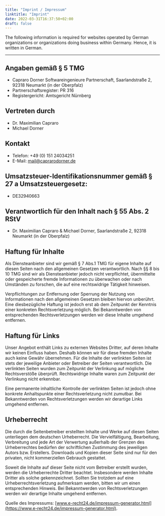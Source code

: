 ```yaml
---
title: "Imprint / Impressum"
linktitle: "Imprint"
date: 2022-03-31T16:37:50+02:00
draft: false
---
```


The following information is required for websites operated by German organizations or organizations doing business within Germany. Hence, it is written in German.

---

## Angaben gemäß § 5 TMG
- Capraro Dorner Softwareingenieure Partnerschaft, Saarlandstraße 2, 92318 Neumarkt (in der Oberpfalz)
- Partnerschaftsregister: PR 316
- Registergericht: Amtsgericht Nürnberg

## Vertreten durch
- Dr. Maximilian Capraro
- Michael Dorner

## Kontakt
- Telefon: +49 (0) 151 24034251
- E-Mail: mail@caprarodorner.de

## Umsatzsteuer-Identifikationsnummer gemäß § 27 a Umsatzsteuergesetz:
- DE32940663

## Verantwortlich für den Inhalt nach § 55 Abs. 2 RStV
- Dr. Maximilian Capraro & Michael Dorner, Saarlandstraße 2, 92318 Neumarkt (in der Oberpfalz)

## Haftung für Inhalte

Als Diensteanbieter sind wir gemäß § 7 Abs.1 TMG für eigene Inhalte auf diesen Seiten nach den allgemeinen Gesetzen verantwortlich. Nach §§ 8 bis 10 TMG sind wir als Diensteanbieter jedoch nicht verpflichtet, übermittelte oder gespeicherte fremde Informationen zu überwachen oder nach Umständen zu forschen, die auf eine rechtswidrige Tätigkeit hinweisen.

Verpflichtungen zur Entfernung oder Sperrung der Nutzung von Informationen nach den allgemeinen Gesetzen bleiben hiervon unberührt. Eine diesbezügliche Haftung ist jedoch erst ab dem Zeitpunkt der Kenntnis einer konkreten Rechtsverletzung möglich. Bei Bekanntwerden von entsprechenden Rechtsverletzungen werden wir diese Inhalte umgehend entfernen.

## Haftung für Links

Unser Angebot enthält Links zu externen Websites Dritter, auf deren Inhalte wir keinen Einfluss haben. Deshalb können wir für diese fremden Inhalte auch keine Gewähr übernehmen. Für die Inhalte der verlinkten Seiten ist stets der jeweilige Anbieter oder Betreiber der Seiten verantwortlich. Die verlinkten Seiten wurden zum Zeitpunkt der Verlinkung auf mögliche Rechtsverstöße überprüft. Rechtswidrige Inhalte waren zum Zeitpunkt der Verlinkung nicht erkennbar.

Eine permanente inhaltliche Kontrolle der verlinkten Seiten ist jedoch ohne konkrete Anhaltspunkte einer Rechtsverletzung nicht zumutbar. Bei Bekanntwerden von Rechtsverletzungen werden wir derartige Links umgehend entfernen.

## Urheberrecht

Die durch die Seitenbetreiber erstellten Inhalte und Werke auf diesen Seiten unterliegen dem deutschen Urheberrecht. Die Vervielfältigung, Bearbeitung, Verbreitung und jede Art der Verwertung außerhalb der Grenzen des Urheberrechtes bedürfen der schriftlichen Zustimmung des jeweiligen Autors bzw. Erstellers. Downloads und Kopien dieser Seite sind nur für den privaten, nicht kommerziellen Gebrauch gestattet.

Soweit die Inhalte auf dieser Seite nicht vom Betreiber erstellt wurden, werden die Urheberrechte Dritter beachtet. Insbesondere werden Inhalte Dritter als solche gekennzeichnet. Sollten Sie trotzdem auf eine Urheberrechtsverletzung aufmerksam werden, bitten wir um einen entsprechenden Hinweis. Bei Bekanntwerden von Rechtsverletzungen werden wir derartige Inhalte umgehend entfernen.

Quelle des Impressums: [www.e-recht24.de/impressum-generator.html](https://www.e-recht24.de/impressum-generator.html).